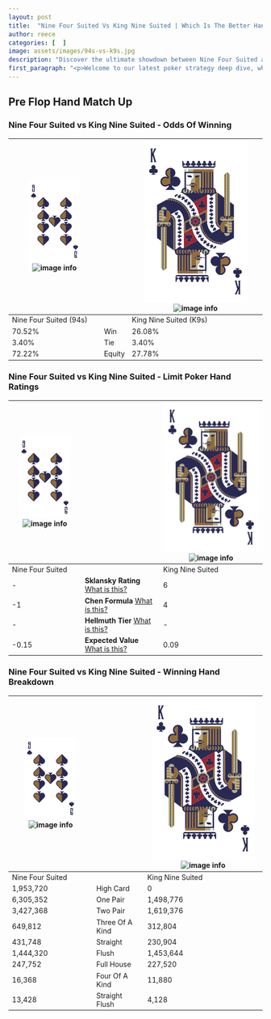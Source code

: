 ```yaml
---
layout: post
title:  "Nine Four Suited Vs King Nine Suited | Which Is The Better Hand In Poker? A Complete Guide"
author: reece
categories: [  ]
image: assets/images/94s-vs-k9s.jpg
description: "Discover the ultimate showdown between Nine Four Suited and King Nine Suited in poker! Uncover the odds, strategies, and scenarios where one hand triumphs over the other. Get ready to up your poker game with this thrilling analysis."
first_paragraph: "<p>Welcome to our latest poker strategy deep dive, where we're pitting two distinct hands against each other in a high-stakes showdown: Nine Four Suited vs King Nine Suited.</p><p>In the dynamic world of poker, every decision counts, and knowing which hand holds the upper hand is key to your success at the table.</p><p>In this article, we'll dissect these two hands, explore the scenarios where one dominates the other, and equip you with the knowledge to make strategic choices that can tip the odds in your favor.</p><p>Get ready to unravel the intriguing dynamics of these poker hands and elevate your game to new heights.</p>"
---
```




[comment]: # (sp0)

## Pre Flop Hand Match Up

<div class="table hand-ratings" markdown="1"> 



### Nine Four Suited vs King Nine Suited - Odds Of Winning


    
| ![image info](assets/images/hand1/9.png) ![image info](assets/images/hand1/4s.png) |  | ![image info](assets/images/hand2/K.png) ![image info](assets/images/hand2/9s.png) |
| -------- | -------- | -------- |
| Nine Four Suited (94s) |  | King Nine Suited (K9s) |
| 70.52% | Win | 26.08% |
| 3.40% | Tie | 3.40% |
| 72.22% | Equity | 27.78% |




[comment]: # (sp1)



### Nine Four Suited vs King Nine Suited - Limit Poker Hand Ratings


    
| ![image info](assets/images/hand1/9.png) ![image info](assets/images/hand1/4s.png) |  | ![image info](assets/images/hand2/K.png) ![image info](assets/images/hand2/9s.png) |
| -------- | -------- | -------- |
| Nine Four Suited |  | King Nine Suited |
| - | **Sklansky Rating** [What is this?](/sklansky-rating-explained) | 6 |
| -1 | **Chen Formula** [What is this?](/chen-formula-explained) | 4 |
| - | **Hellmuth Tier** [What is this?](/Hellmuth-tier-explained) | - |
| -0.15 | **Expected Value** [What is this?](/expected-value-explained) | 0.09 |




[comment]: # (sp2)



### Nine Four Suited vs King Nine Suited - Winning Hand Breakdown


    
| ![image info](assets/images/hand1/9.png) ![image info](assets/images/hand1/4s.png) |  | ![image info](assets/images/hand2/K.png) ![image info](assets/images/hand2/9s.png) |
| -------- | -------- | -------- |
| Nine Four Suited |  | King Nine Suited |
| 1,953,720 | High Card | 0 |
| 6,305,352 | One Pair | 1,498,776 |
| 3,427,368 | Two Pair | 1,619,376 |
| 649,812 | Three Of A Kind | 312,804 |
| 431,748 | Straight | 230,904 |
| 1,444,320 | Flush | 1,453,644 |
| 247,752 | Full House | 227,520 |
| 16,368 | Four Of A Kind | 11,880 |
| 13,428 | Straight Flush | 4,128 |




[comment]: # (sp3)



</div>

[comment]: # (sp4)



[comment]: # (sp5)

